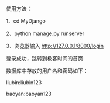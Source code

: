 使用方法：

1、cd MyDjango

2、python manage.py runserver

3、浏览器输入 http://127.0.0.1:8000/login
   
   登录成功，跳转到极客时间的首页
   
   数据库中存放的用户名和密码如下：

   liubin:liubin123

   baoyan:baoyan123